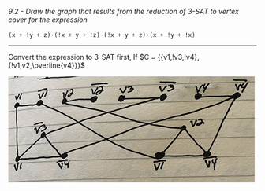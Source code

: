 *9.2 - Draw the graph that results from the reduction of 3-SAT to vertex cover for the expression*
```
(x + !y + z)·(!x + y + !z)·(!x + y + z)·(x + !y + !x)
```
***
Convert the expression to 3-SAT first, If $C = {{v1,!v3,!v4}, {!v1,v2,\overline{v4}}}$

![graph](https://github.com/jonathantorres/bookshelf/blob/master/adm/ch9/img/9-2.jpg)

